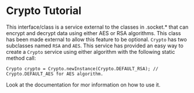 # Crypto Tutorial

This interface/class is a service external to the classes in .socket.* that can encrypt and decrypt data using either AES or RSA algorithms. This class has been made external to allow this feature to be optional. `Crypto` has two subclasses named `RSA` and `AES`. This service has provided an easy way to create a `Crypto` service using either algorithm with the following static method call:

    Crypto crypto = Crypto.newInstance(Crypto.DEFAULT_RSA); // Crypto.DEFAULT_AES for AES algorithm.
    
Look at the documentation for mor information on how to use it.